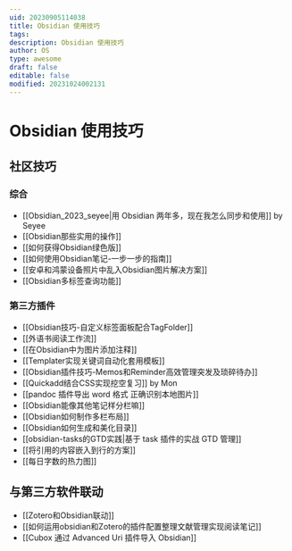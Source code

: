 ```yaml
---
uid: 20230905114038
title: Obsidian 使用技巧
tags: 
description: Obsidian 使用技巧
author: OS
type: awesome
draft: false
editable: false
modified: 20231024002131
---
```


# Obsidian 使用技巧

## 社区技巧

### 综合

- [[Obsidian_2023_seyee|用 Obsidian 两年多，现在我怎么同步和使用]] by Seyee
- [[Obsidian那些实用的操作]]
- [[如何获得Obsidian绿色版]]
- [[如何使用Obsidian笔记-一步一步的指南]]
- [[安卓和鸿蒙设备照片中乱入Obsidian图片解决方案]]
- [[Obsidian多标签查询功能]]

### 第三方插件

- [[Obsidian技巧-自定义标签面板配合TagFolder]]
- [[外语书阅读工作流]]
- [[在Obsidian中为图片添加注释]]
- [[Templater实现关键词自动化套用模板]]
- [[Obsidian插件技巧-Memos和Reminder高效管理突发及琐碎待办]]
- [[Quickadd结合CSS实现挖空复习]] by Mon
- [[pandoc 插件导出 word 格式 正确识别本地图片]]
- [[Obsidian能像其他笔记样分栏嘛]]
- [[Obsidian如何制作多栏布局]]
- [[Obsidian如何生成和美化目录]]
- [[obsidian-tasks的GTD实践|基于 task 插件的实战 GTD 管理]]
- [[将引用的内容嵌入到行的方案]]
- [[每日字数的热力图]]

## 与第三方软件联动

- [[Zotero和Obsidian联动]]
- [[如何运用obsidian和Zotero的插件配置整理文献管理实现阅读笔记]]
- [[Cubox 通过 Advanced Uri 插件导入 Obsidian]]